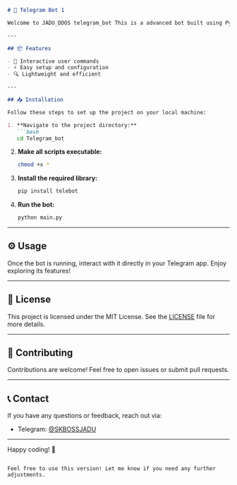 
```markdown
# 🚀 Telegram Bot 1

Welcome to JADU_DDOS telegram_bot This is a advanced bot built using Python and the Telebot library, designed to enhance your Telegram experience.

---

## 📦 Features

- 🤖 Interactive user commands
- ⚡ Easy setup and configuration
- 🔍 Lightweight and efficient

---

## 📥 Installation

Follow these steps to set up the project on your local machine:

1. **Navigate to the project directory:**
   ```bash
   cd Telegram_bot
   ```

2. **Make all scripts executable:**
   ```bash
   chmod +x *
   ```

3. **Install the required library:**
   ```bash
   pip install telebot
   ```

4. **Run the bot:**
   ```bash
   python main.py
   ```

---

## ⚙️ Usage

Once the bot is running, interact with it directly in your Telegram app. Enjoy exploring its features!

---

## 📜 License

This project is licensed under the MIT License. See the [LICENSE](LICENSE) file for more details.

---

## 🙌 Contributing

Contributions are welcome! Feel free to open issues or submit pull requests.

---

## 📞 Contact

If you have any questions or feedback, reach out via:

- Telegram: [@SKBOSSJADU](https://t.me/SKBOSSJADU)

---

Happy coding! 🎉
```

Feel free to use this version! Let me know if you need any further adjustments.
